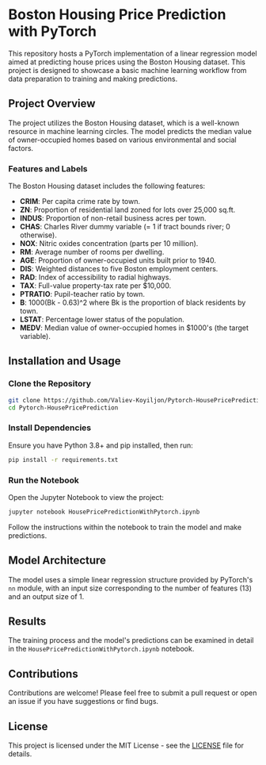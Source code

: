 
# Boston Housing Price Prediction with PyTorch

This repository hosts a PyTorch implementation of a linear regression model aimed at predicting house prices using the Boston Housing dataset. This project is designed to showcase a basic machine learning workflow from data preparation to training and making predictions.

## Project Overview

The project utilizes the Boston Housing dataset, which is a well-known resource in machine learning circles. The model predicts the median value of owner-occupied homes based on various environmental and social factors.

### Features and Labels

The Boston Housing dataset includes the following features:
- **CRIM**: Per capita crime rate by town.
- **ZN**: Proportion of residential land zoned for lots over 25,000 sq.ft.
- **INDUS**: Proportion of non-retail business acres per town.
- **CHAS**: Charles River dummy variable (= 1 if tract bounds river; 0 otherwise).
- **NOX**: Nitric oxides concentration (parts per 10 million).
- **RM**: Average number of rooms per dwelling.
- **AGE**: Proportion of owner-occupied units built prior to 1940.
- **DIS**: Weighted distances to five Boston employment centers.
- **RAD**: Index of accessibility to radial highways.
- **TAX**: Full-value property-tax rate per $10,000.
- **PTRATIO**: Pupil-teacher ratio by town.
- **B**: 1000(Bk - 0.63)^2 where Bk is the proportion of black residents by town.
- **LSTAT**: Percentage lower status of the population.
- **MEDV**: Median value of owner-occupied homes in $1000's (the target variable).

## Installation and Usage

### Clone the Repository

```bash
git clone https://github.com/Valiev-Koyiljon/Pytorch-HousePricePrediction.git
cd Pytorch-HousePricePrediction
```

### Install Dependencies

Ensure you have Python 3.8+ and pip installed, then run:

```bash
pip install -r requirements.txt
```

### Run the Notebook

Open the Jupyter Notebook to view the project:

```bash
jupyter notebook HousePricePredictionWithPytorch.ipynb
```

Follow the instructions within the notebook to train the model and make predictions.

## Model Architecture

The model uses a simple linear regression structure provided by PyTorch's `nn` module, with an input size corresponding to the number of features (13) and an output size of 1.

## Results

The training process and the model's predictions can be examined in detail in the `HousePricePredictionWithPytorch.ipynb` notebook.

## Contributions

Contributions are welcome! Please feel free to submit a pull request or open an issue if you have suggestions or find bugs.

## License

This project is licensed under the MIT License - see the [LICENSE](LICENSE.md) file for details.
